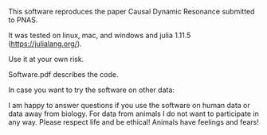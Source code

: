 This software reproduces the paper Causal Dynamic Resonance submitted to PNAS.

It was tested on linux, mac, and windows and julia 1.11.5 (https://julialang.org/).

Use it at your own risk.


Software.pdf describes the code.



In case you want to try the software on other data:

I am happy to answer questions if you use the software on human data or data away from biology. 
For data from animals I do not want to participate in any way. Please respect life and be ethical! Animals have feelings and fears!
